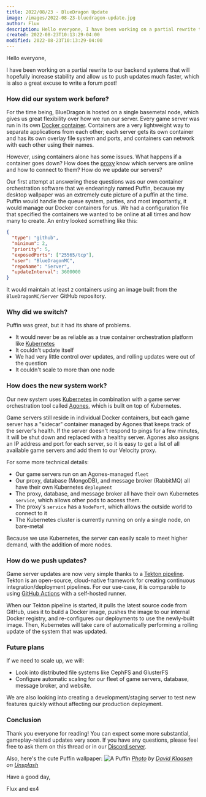 ```yaml
---
title: 2022/08/23 - BlueDragon Update
image: /images/2022-08-23-bluedragon-update.jpg
author: Flux
description: Hello everyone, I have been working on a partial rewrite to our backend systems that will hopefully increase stability and allow us to push updates much faster.
created: 2022-08-23T10:13:29-04:00
modified: 2022-08-23T10:13:29-04:00
---
```


Hello everyone,

I have been working on a partial rewrite to our backend systems that will hopefully increase stability and allow us to push updates much faster, which is also a great excuse to write a forum post!

### How did our system work before?

For the time being, BlueDragon is hosted on a single basemetal node, which gives us great flexibility over how we run our server. Every game server was run in its own [Docker container](https://docker.com). Containers are a very lightweight way to separate applications from each other; each server gets its own container and has its own overlay file system and ports, and containers can network with each other using their names.

However, using containers alone has some issues. What happens if a container goes down? How does the [proxy](https://velocitypowered.com/) know which servers are online and how to connect to them? How do we update our servers?

Our first attempt at answering these questions was our own container orchestration software that we endearingly named Puffin, because my desktop wallpaper was an extremely cute picture of a puffin at the time. Puffin would handle the queue system, parties, and most importantly, it would manage our Docker containers for us. We had a configuration file that specified the containers we wanted to be online at all times and how many to create. An entry looked something like this:

```json
{
  "type": "github",
  "minimum": 2,
  "priority": 5,
  "exposedPorts": ["25565/tcp"],
  "user": "BlueDragonMC",
  "repoName": "Server",
  "updateInterval": 3600000
}
```

It would maintain at least `2` containers using an image built from the `BlueDragonMC/Server` GitHub repository.

### Why did we switch?

Puffin was great, but it had its share of problems.

- It would never be as reliable as a true container orchestration platform like [Kubernetes](https://kubernetes.io)
- It couldn't update itself
- We had very little control over updates, and rolling updates were out of the question
- It couldn't scale to more than one node

### How does the new system work?

Our new system uses [Kubernetes](https://kubernetes.io) in combination with a game server orchestration tool called [Agones](https://agones.dev), which is built on top of Kubernetes.

Game servers still reside in individual Docker containers, but each game server has a "sidecar" container managed by Agones that keeps track of the server's health. If the server doesn't respond to pings for a few minutes, it will be shut down and replaced with a healthy server. Agones also assigns an IP address and port for each server, so it is easy to get a list of all available game servers and add them to our Velocity proxy.

For some more technical details:

- Our game servers run on an Agones-managed `fleet`
- Our proxy, database (MongoDB), and message broker (RabbitMQ) all have their own Kubernetes `deployment`
- The proxy, database, and message broker all have their own Kubernetes `service`, which allows other pods to access them.
- The proxy's `service` has a `NodePort`, which allows the outside world to connect to it
- The Kubernetes cluster is currently running on only a single node, on bare-metal

Because we use Kubernetes, the server can easily scale to meet higher demand, with the addition of more nodes.

### How do we push updates?

Game server updates are now very simple thanks to a [Tekton pipeline](https://tekton.dev). Tekton is an open-source, cloud-native framework for creating continuous integration/deployment pipelines. For our use-case, it is comparable to using [GitHub Actions](https://github.com/features/actions) with a self-hosted runner.

When our Tekton pipeline is started, it pulls the latest source code from GitHub, uses it to build a Docker image, pushes the image to our internal Docker registry, and re-configures our deployments to use the newly-built image. Then, Kubernetes will take care of automatically performing a rolling update of the system that was updated.

### Future plans

If we need to scale up, we will:

- Look into distributed file systems like CephFS and GlusterFS
- Configure automatic scaling for our fleet of game servers, database, message broker, and website.

We are also looking into creating a development/staging server to test new features quickly without affecting our production deployment.

### Conclusion

Thank you everyone for reading! You can expect some more substantial, gameplay-related updates very soon. If you have any questions, please feel free to ask them on this thread or in our [Discord server](/discord).

Also, here's the cute Puffin wallpaper:
![A Puffin](/images/2022-08-23-bluedragon-update.jpg)
_[Photo](https://unsplash.com/photos/b1NFkUR-3Fg) by [David Klaasen](https://unsplash.com/@davidklaasen) on [Unsplash](https://unsplash.com)_

Have a good day,

Flux and ex4
